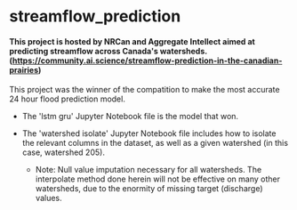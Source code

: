 # streamflow_prediction
#### This project is hosted by NRCan and Aggregate Intellect aimed at predicting streamflow across Canada's watersheds. (https://community.ai.science/streamflow-prediction-in-the-canadian-prairies)

This project was the winner of the compatition to make the most accurate 24 hour flood prediction model. 

+ The 'lstm gru' Jupyter Notebook file is the model that won. 

+ The 'watershed isolate' Jupyter Notebook file includes how to isolate the relevant columns in the dataset, as well as a given watershed (in this case, watershed 205). 
  + Note: Null value imputation necessary for all watersheds. The interpolate method done herein will not be effective on many other watersheds, due to the enormity of missing target (discharge) values. 
